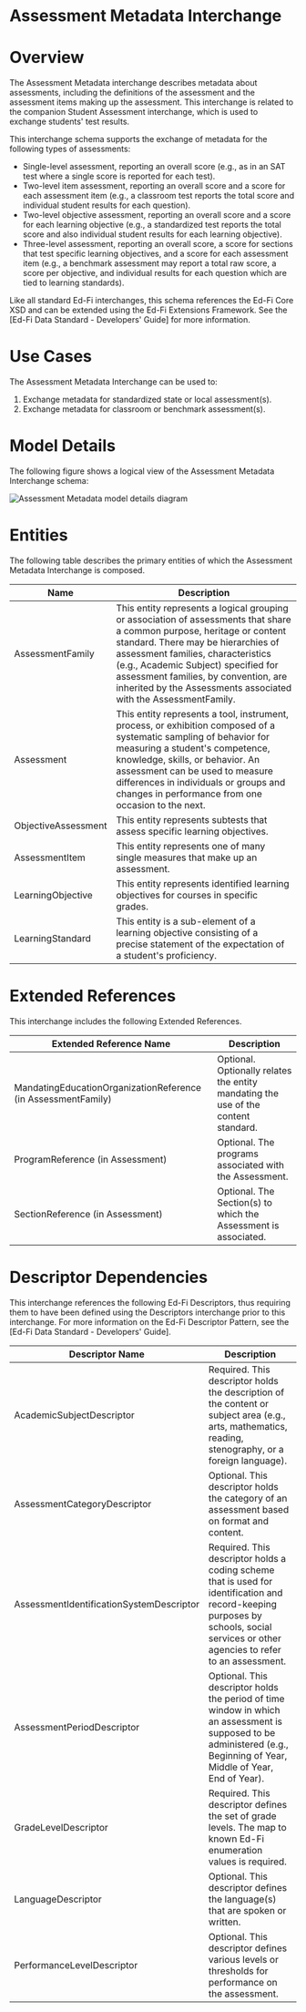 # Assessment Metadata Interchange

# Overview

The Assessment Metadata interchange describes metadata about assessments, including the definitions of the assessment and the assessment items making up the assessment. This interchange is related to the companion Student Assessment interchange, which is used to exchange students' test results.


This interchange schema supports the exchange of metadata for the following types of assessments:
* Single-level assessment, reporting an overall score (e.g., as in an SAT test where a single score is reported for each test).
* Two-level item assessment, reporting an overall score and a score for each assessment item (e.g., a classroom test reports the total score and individual student results for each question).
* Two-level objective assessment, reporting an overall score and a score for each learning objective (e.g., a standardized test reports the total score and also individual student results for each learning objective).
* Three-level assessment, reporting an overall score, a score for sections that test specific learning objectives, and a score for each assessment item (e.g., a benchmark assessment may report a total raw score, a score per objective, and individual results for each question which are tied to learning standards).


Like all standard Ed-Fi interchanges, this schema references the Ed-Fi Core XSD and can be extended using the Ed-Fi Extensions Framework. See the [Ed-Fi Data Standard - Developers' Guide] for more information.


# Use Cases

The Assessment Metadata Interchange can be used to:  

1. Exchange metadata for standardized state or local assessment(s).
2. Exchange metadata for classroom or benchmark assessment(s).


# Model Details

The following figure shows a logical view of the Assessment Metadata Interchange schema:  

![Assessment Metadata model details diagram](img/InterchangeAssessmentMetadata-interchange-brief.png)


# Entities

The following table describes the primary entities of which the Assessment Metadata Interchange is composed.  

| Name | Description |
|----------|-----------------|
| AssessmentFamily | This entity represents a logical grouping or association of assessments that share a common purpose, heritage or content standard. There may be hierarchies of assessment families, characteristics (e.g., Academic Subject) specified for assessment families, by convention, are inherited by the Assessments associated with the AssessmentFamily. |
| Assessment | This entity represents a tool, instrument, process, or exhibition composed of a systematic sampling of behavior for measuring a student's competence, knowledge, skills, or behavior. An assessment can be used to measure differences in individuals or groups and changes in performance from one occasion to the next. |
| ObjectiveAssessment | This entity represents subtests that assess specific learning objectives. |
| AssessmentItem | This entity represents one of many single measures that make up an assessment. |
| LearningObjective | This entity represents identified learning objectives for courses in specific grades. |
| LearningStandard | This entity is a sub-element of a learning objective consisting of a precise statement of the expectation of a student's proficiency. |



# Extended References


This interchange includes the following Extended References.  

| Extended Reference Name | Description |
|-----------------------------|-----------------|
| MandatingEducationOrganizationReference (in AssessmentFamily) | Optional.  Optionally relates the entity mandating the use of the content standard. |
| ProgramReference (in Assessment) | Optional.  The programs associated with the Assessment. |
| SectionReference (in Assessment) | Optional.  The Section(s) to which the Assessment is associated. |



# Descriptor Dependencies

This interchange references the following Ed-Fi Descriptors, thus requiring them to have been defined using the Descriptors interchange prior to this interchange. For more information on the Ed-Fi Descriptor Pattern, see the [Ed-Fi Data Standard - Developers' Guide].  

| Descriptor Name | Description |
|---------------------|-----------------|
| AcademicSubjectDescriptor | Required.  This descriptor holds the description of the content or subject area (e.g., arts, mathematics, reading, stenography, or a foreign language). |
| AssessmentCategoryDescriptor | Optional.  This descriptor holds the category of an assessment based on format and content. |
| AssessmentIdentificationSystemDescriptor | Required.  This descriptor holds a coding scheme that is used for identification and record-keeping purposes by schools, social services or other agencies to refer to an assessment. |
| AssessmentPeriodDescriptor | Optional.  This descriptor holds the period of time window in which an assessment is supposed to be administered (e.g., Beginning of Year, Middle of Year, End of Year). |
| GradeLevelDescriptor | Required.  This descriptor defines the set of grade levels. The map to known Ed-Fi enumeration values is required. |
| LanguageDescriptor | Optional.  This descriptor defines the language(s) that are spoken or written. |
| PerformanceLevelDescriptor | Optional.  This descriptor defines various levels or thresholds for performance on the assessment. |


